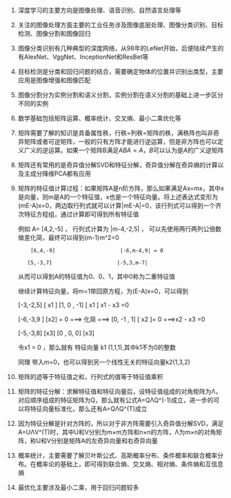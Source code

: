 1. 深度学习的主要方向是图像处理、语音识别、自然语言处理等
2. 关注的图像处理方面主要的工业任务涉及图像底层处理、图像分类识别、目标检测、图像分割和图像回归
3. 图像分类识别有几种典型的深度网络，从98年的LeNet开始，后便陆续产生的有AlexNet、VggNet、InceptionNet和ResBet等
4. 目标检测是分类和回归问题的结合，需要确定物体的位置并识别出类型，主要应用是图像增强和图像匹配
5. 图像分割分为实例分割和语义分割，实例分割在语义分割的基础上进一步区分不同的实例



1. 数学基础包括矩阵运算、概率统计、交叉熵、最小二乘优化等

2. 矩阵需要了解的知识是具备属性秩，行秩=列秩=矩阵的秩，满秩阵也叫非奇异矩阵或者可逆矩阵，一般的只有方阵才能进行逆运算，但是非方阵也可以定义广义的逆运算。如果一个矩阵B满足$ABA=A$，$B$可以认为是$A$的广义逆矩阵

3. 矩阵还有常用的是奇异值分解SVD和特征分解，奇异值分解在奇异熵的计算以及主成分降维PCA都有应用

4. 矩阵的特征值计算过程：如果矩阵A是n阶方阵，那么如果满足Ax=mx，其中x是向量，则m是A的一个特征值，x也是一个特征向量。将上述表达式变形为(mE-A)x=0，两边取行列式就可以计算|mE-A|=0，该行列式可以得到一个齐次特征方程组，通过计算即可得到所有特征值

   例如 A= [4,2,-5]      ， 行列式计算为 |m-4,-2,5| ， 可以先使用两行两列公倍数做差化简，最终可以得到(m-1)m^2=0

           [6,4,-9]                     |-6,m-4,9| = 0

   		  [5,-3,7]                     |-5,3,m-7|

   从而可以得到A的特征值为0、0、1，其中0称为二重特征值

   继续计算特征向量，将m=1带回原方程，为(E-A)x=0，可以得到

   [-3,-2,5] [ x1 ]                      [1, 0 , -1] [ x1 ]         x1 - x3 =0 

   [-6,-3,9 ] [x2] = 0  ===>    化简 ===> [0, -1 , 1] [ x2 ]= 0  ===>x2 - x3 =0 

   [-5,-3,8] [x3]                        [0 , 0, 0] [x3] 					

   令x1 = 0 ，那么就有 特征向量 k1 (1,1,1),其中k1不为0的整数

   同理 带入m=0，也可以得到另一个线性无关的特征向量k2(1,3,2)

5. 矩阵的迹等于特征值之和，行列式的值等于特征值乘积

6. 矩阵的特征分解：求解特征值和特征向量后，设特征值组成的对角矩阵为Λ，对应顺序组成的特征矩阵为Q，那么就有公式A=QΛQ^(-1)成立，进一步的可以将特征向量标准化，那么还有A=QΛQ^(T)成立

7. 因为特征分解是针对方阵的，所以对于非方阵需要引入奇异值分解SVD，满足A=UΛV^(T)时，其中U和V分别为m×m方阵和n×n的方阵，Λ为m×n的对角矩阵，称U和V分别是矩阵A的左奇异向量和右奇异向量

8. 概率统计，主要需要了解贝叶斯公式、高斯概率分布、条件概率和联合概率分布。在概率论的基础上，即可得到联合熵、交叉熵、相对熵、条件熵和互信息熵

9. 最优化主要涉及最小二乘，用于回归问题较多





​		
